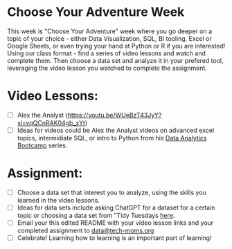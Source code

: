 # Choose Your Adventure Week 

This week is "Choose Your Adventure" week where you go deeper on a topic of your choice - either Data Visualization, SQL, BI tooling, Excel or Google Sheets, or even trying your hand at Python or R if you are interested! 
Using our class format  - find a series of video lessons and watch and complete them. Then choose a data set and analyze it in your prefered tool, leveraging the video lesson you watched to complete the assignment. 
# Video Lessons: 

- [ ] Alex the Analyst (https://youtu.be/WUeBzT43JyY?si=vqQCnRAK04gb_xYt)
- [ ] Ideas for videos could be Alex the Analyst videos on advanced excel topics, intermidiate SQL, or intro to Python from his [Data Analytics Bootcamp](https://www.youtube.com/watch?v=PSNXoAs2FtQ) series.

# Assignment: 

- [ ] Choose a data set that interest you to analyze, using the skills you learned in the video lessons.
- [ ] Ideas for data sets include asking ChatGPT for a dataset for a certain topic or choosing a data set from "Tidy Tuesdays [here](https://github.com/rfordatascience/tidytuesday/blob/master/data/2024/readme.md).
- [ ] Email your this edited README with your video lesson links and your completed assignment to data@tech-moms.org
- [ ] Celebrate! Learning how to learning is an important part of learning! 

